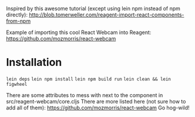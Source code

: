 Inspired by this awesome tutorial (except using lein npm instead of npm directly): http://blob.tomerweller.com/reagent-import-react-components-from-npm

Example of importing this cool React Webcam into Reagent: https://github.com/mozmorris/react-webcam



# Installation
`lein deps`
`lein npm install`
`lein npm build run`
`lein clean && lein figwheel`


There are some attributes to mess with next to the component in src/reagent-webcam/core.cljs
There are more listed here (not sure how to add all of them): https://github.com/mozmorris/react-webcam
Go hog-wild!
